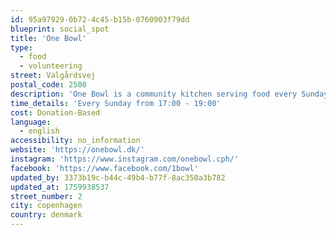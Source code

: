 ```yaml
---
id: 95a97929-0b72-4c45-b15b-0760903f79dd
blueprint: social_spot
title: 'One Bowl'
type:
  - food
  - volunteering
street: Valgårdsvej
postal_code: 2500
description: 'One Bowl is a community kitchen serving food every Sunday. One Bowls mission is to address food insecurity, loneliness through values of love, trust and generosity.'
time_details: 'Every Sunday from 17:00 - 19:00'
cost: Donation-Based
language:
  - english
accessibility: no_information
website: 'https://onebowl.dk/'
instagram: 'https://www.instagram.com/onebowl.cph/'
facebook: 'https://www.facebook.com/1bowl'
updated_by: 3373b19c-b44c-49b4-b77f-8ac350a3b782
updated_at: 1759938537
street_number: 2
city: copenhagen
country: denmark
---
```

